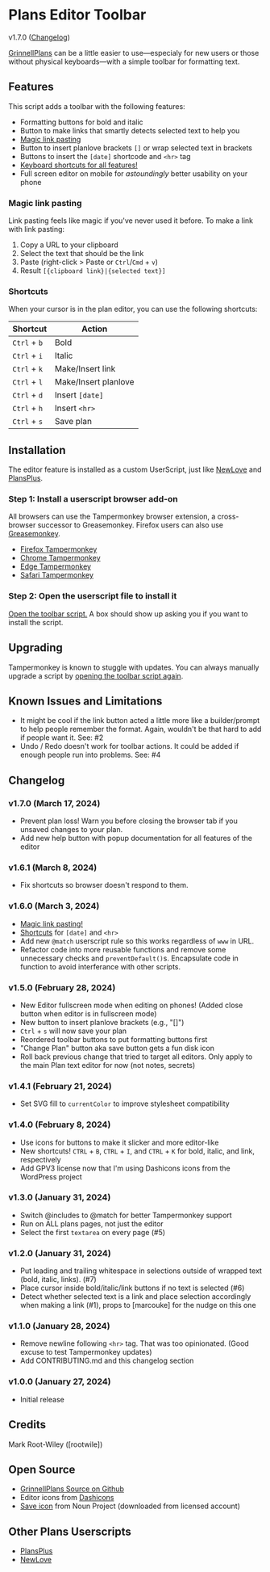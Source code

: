 # Plans Editor Toolbar

v1.7.0 ([Changelog](#changelog))

[GrinnellPlans](https://grinnellplans.com) can be a little easier to use—especialy for new users or those without physical keyboards—with a simple toolbar for formatting text.

## Features

This script adds a toolbar with the following features:

- Formatting buttons for bold and italic
- Button to make links that smartly detects selected text to help you
- [Magic link pasting](#magic-link-pasting)
- Button to insert planlove brackets `[]` or wrap selected text in brackets
- Buttons to insert the `[date]` shortcode and `<hr>` tag
- [Keyboard shortcuts for all features!](#shortcuts)
- Full screen editor on mobile for _astoundingly_ better usability on your phone

### Magic link pasting

Link pasting feels like magic if you've never used it before. To make a link with link pasting:

1. Copy a URL to your clipboard
2. Select the text that should be the link
3. Paste (right-click > Paste or `Ctrl`/`Cmd` + `v`)
4. Result `[{clipboard link}|{selected text}]`

### Shortcuts

When your cursor is in the plan editor, you can use the following shortcuts:

| Shortcut      | Action                |
|-------------- |---------------------- |
| `Ctrl` + `b`  | Bold                  |
| `Ctrl` + `i`  | Italic                |
| `Ctrl` + `k`  | Make/Insert link      |
| `Ctrl` + `l`  | Make/Insert planlove  |
| `Ctrl` + `d`  | Insert `[date]`       |
| `Ctrl` + `h`  | Insert `<hr>`         |
| `Ctrl` + `s`  | Save plan             |

## Installation

The editor feature is installed as a custom UserScript, just like [NewLove](https://github.com/grinnellplans/Newlove) and [PlansPlus](https://github.com/niqjohnson/PlansPlus).

### Step 1: Install a userscript browser add-on

All browsers can use the Tampermonkey browser extension, a cross-browser successor to Greasemonkey. Firefox users can also use [Greasemonkey](https://addons.mozilla.org/en-US/firefox/addon/greasemonkey/).

- [Firefox Tampermonkey](https://addons.mozilla.org/en-US/firefox/addon/tampermonkey/)
- [Chrome Tampermonkey](https://chromewebstore.google.com/detail/tampermonkey/dhdgffkkebhmkfjojejmpbldmpobfkfo)
- [Edge Tampermonkey](https://microsoftedge.microsoft.com/addons/detail/tampermonkey/iikmkjmpaadaobahmlepeloendndfphd)
- [Safari Tampermonkey](https://apps.apple.com/us/app/tampermonkey/id1482490089)

### Step 2: Open the userscript file to install it

[Open the toolbar script.](https://github.com/mrwweb/plans-editor-toolbar/raw/main/plans-editor-toolbar.user.js) A box should show up asking you if you want to install the script.

## Upgrading

Tampermonkey is known to stuggle with updates. You can always manually upgrade a script by [opening the toolbar script again](https://github.com/mrwweb/plans-editor-toolbar/raw/main/plans-editor-toolbar.user.js).

## Known Issues and Limitations

- It might be cool if the link button acted a little more like a builder/prompt to help people remember the format. Again, wouldn't be that hard to add if people want it. See: #2
- Undo / Redo doesn't work for toolbar actions. It could be added if enough people run into problems. See: #4

## Changelog

### v1.7.0 (March 17, 2024)

- Prevent plan loss! Warn you before closing the browser tab if you unsaved changes to your plan.
- Add new help button with popup documentation for all features of the editor

### v1.6.1 (March 8, 2024)

- Fix shortcuts so browser doesn't respond to them.

### v1.6.0 (March 3, 2024)

- [Magic link pasting!](#magic-link-pasting)
- [Shortcuts](#shortcuts) for `[date]` and `<hr>`
- Add new `@match` userscript rule so this works regardless of `www` in URL.
- Refactor code into more reusable functions and remove some unnecessary checks and `preventDefault()`s. Encapsulate code in function to avoid interferance with other scripts.

### v1.5.0 (February 28, 2024)

- New Editor fullscreen mode when editing on phones! (Added close button when editor is in fullscreen mode)
- New button to insert planlove brackets (e.g., "[]")
- `Ctrl` + `s` will now save your plan
- Reordered toolbar buttons to put formatting buttons first
- "Change Plan" button aka save button gets a fun disk icon
- Roll back previous change that tried to target all editors. Only apply to the main Plan text editor for now (not notes, secrets)

### v1.4.1 (February 21, 2024)

- Set SVG fill to `currentColor` to improve stylesheet compatibility

### v1.4.0 (February 8, 2024)

- Use icons for buttons to make it slicker and more editor-like
- New shortcuts! `CTRL` + `B`, `CTRL` + `I`, and `CTRL` + `K` for bold, italic, and link, respectively
- Add GPV3 license now that I'm using Dashicons icons from the WordPress project

### v1.3.0 (January 31, 2024)

- Switch @includes to @match for better Tampermonkey support
- Run on ALL plans pages, not just the editor
- Select the first `textarea` on every page (#5)

### v1.2.0 (January 31, 2024)

- Put leading and trailing whitespace in selections outside of wrapped text (bold, italic, links). (#7)
- Place cursor inside bold/italic/link buttons if no text is selected (#6)
- Detect whether selected text is a link and place selection accordingly when making a link (#1), props to [marcouke] for the nudge on this one

### v1.1.0 (January 28, 2024)

- Remove newline following `<hr>` tag. That was too opinionated. (Good excuse to test Tampermonkey updates)
- Add CONTRIBUTING.md and this changelog section

### v1.0.0 (January 27, 2024)

- Initial release

## Credits

Mark Root-Wiley ([rootwile])

## Open Source

- [GrinnellPlans Source on Github](https://github.com/grinnellplans/)
- Editor icons from [Dashicons](https://github.com/WordPress/dashicons/)
- [Save icon](https://thenounproject.com/icon/save-1050704/) from Noun Project (downloaded from licensed account)

## Other Plans Userscripts

- [PlansPlus](https://github.com/niqjohnson/PlansPlus)
- [NewLove](https://github.com/grinnellplans/Newlove)
